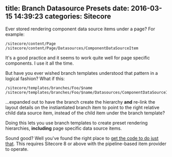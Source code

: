 title: Branch Datasource Presets
date: 2016-03-15 14:39:23
categories: Sitecore
---

Ever stored rendering component data source items under a page? For example:

	/sitecore/content/Page
	/sitecore/content/Page/Datasources/ComponentDataSourceItem

It's a good practice and it seems to work quite well for page specific components. I use it all the time.

But have you ever wished branch templates understood that pattern in a logical fashion? What if this:

	/sitecore/templates/branches/Foo/$name
	/sitecore/templates/branches/Foo/$name/Datasources/ComponentDataSourceItem

...expanded out to have the branch create the hierarchy __and__ re-link the layout details on the instiantiated branch item to point to the right relative child data source item, instead of the child item under the branch template?

Doing this lets you use branch templates to create preset rendering hierarchies, __including__ page specific data source items.

Sound good? Well you've found the right place to [get the code to do just that](https://github.com/kamsar/BranchPresets). This requires Sitecore 8 or above with the pipeline-based item provider to operate.